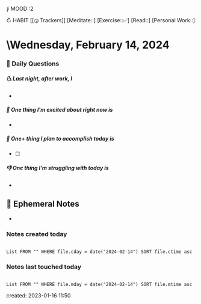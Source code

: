 ⨑ MOOD::2

↻ HABIT [[◶ Trackers]]
[Meditate::]
[Exercise::✅]
[Read::]
[Personal Work::]

# \Wednesday, February 14, 2024

### 📅 Daily Questions

##### 🌜 Last night, after work, I

-

##### 🙌 One thing I'm excited about right now is

-

##### 🚀 One+ thing I plan to accomplish today is

- [ ]

##### 👎 One thing I'm struggling with today is

-

## 📝 Ephemeral Notes

-

### Notes created today

```dataview

List FROM "" WHERE file.cday = date("2024-02-14") SORT file.ctime asc

```

### Notes last touched today

```dataview

List FROM "" WHERE file.mday = date("2024-02-14") SORT file.mtime asc

```

created: 2023-01-16 11:50
